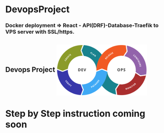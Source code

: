 # DevopsProject
### Docker deployment =>  React - API(DRF)-Database-Traefik to VPS server with SSL/https.





## Devops Project <img src="https://github.com/DevRajib/3.DevopsProject/blob/main/Devops.png"  height="160" align="center" />



# Step by Step instruction coming soon



